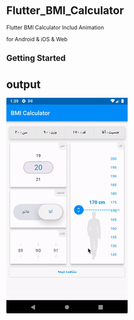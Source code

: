 # Flutter_BMI_Calculator

Flutter BMI Calculator
Includ Animation

for Android & iOS & Web

## Getting Started

# output

![](output.gif)

